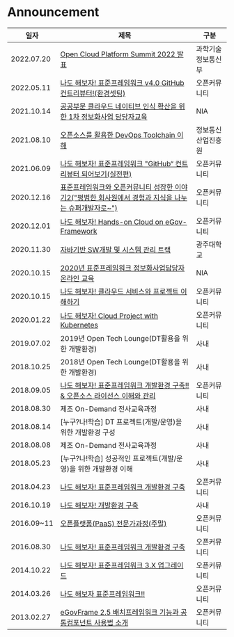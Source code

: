 Announcement
=

| 일자         | 제목                                                                                            | 구분        |
|------------|-----------------------------------------------------------------------------------------------|-----------|
| 2022.07.20 | [Open Cloud Platform Summit 2022 발표](/opdc/102th/README.md)                                   | 과학기술정보통신부 |
| 2022.05.11 | [나도 해보자! 표준프레임워크 v4.0 GitHub 컨트리뷰터!(환경셋팅)](/opdc/102th/README.md)                             | 오픈커뮤니티    |
| 2021.10.14 | [공공부문 클라우드 네이티브 인식 확산을 위한 1차 정보화사업 담당자교육](/nipa/113th/README.md)                              | NIA       |
| 2021.08.10 | [오픈소스를 활용한 DevOps Toolchain 이해](/nipa/113th/README.md)                                        | 정보통신산업진흥원 |
| 2021.06.09 | [나도 해보자! 표준프레임워크 "GitHub“ 컨트리뷰터 되어보기(실전편)](/opdc/95th/README.md)                              | 오픈커뮤니티    |
| 2020.12.16 | [표준프레임워크와 오픈커뮤니티 성장한 이야기2("평범한 회사원에서 경험과 지식을 나누는 슈퍼개발자로~")](/opdc/10th_anniversary/README.md) | 오픈커뮤니티    |
| 2020.12.01 | [나도 해보자! Hands-on Cloud on eGov-Framework](/opdc/91th/README.md)                              | 오픈커뮤니티    |
| 2020.11.30 | [자바기반 SW개발 및 시스템 관리 트랙](/university/gwangju/2020/README.md)                                   | 광주대학교     |
| 2020.10.15 | [2020년 표준프레임워크 정보화사업담당자 온라인 교육](/government/nia/README.md)                                    | NIA       |
| 2020.10.15 | [나도 해보자! 클라우드 서비스와 프로젝트 이해하기](/opdc/90th/README.md)                                           | 오픈커뮤니티    |
| 2020.01.22 | [나도 해보자! Cloud Project with Kubernetes](/opdc/88th/README.md)                                 | 오픈커뮤니티    |
| 2019.07.02 | 2019년 Open Tech Lounge(DT활용을 위한 개발환경)                                                         | 사내        |
| 2018.10.25 | 2018년 Open Tech Lounge(DT활용을 위한 개발환경)                                                         | 사내        |
| 2018.09.05 | [나도 해보자! 표준프레임워크 개발환경 구축!! & 오픈소스 라이선스 이해와 관리](/opdc/80th/README.md)                          | 오픈커뮤니티    |
| 2018.08.30 | 제조 On-Demand 전사교육과정                                                                           | 사내        |
| 2018.08.14 | [누구?나!학습] DT 프로젝트(개발/운영)을 위한 개발환경 구성                                                          | 사내        |
| 2018.08.08 | 제조 On-Demand 전사교육과정                                                                           | 사내        |
| 2018.05.23 | [누구?나!학습] 성공적인 프로젝트(개발/운영)을 위한 개발환경 이해                                                        | 사내        |
| 2018.04.23 | [나도 해보자! 표준프레임워크 개발환경 구축](/opdc/77th/README.md)                                               | 오픈커뮤니티    |
| 2016.10.19 | [나도 해보자! 개발환경 구축](/company/techiechat/README.md)                                              | 사내        |
| 2016.09~11 | [오픈플랫폼(PaaS) 전문가과정(주말)](https://www.onoffmix.com/event/76023)                                 | 오픈커뮤니티    |
| 2016.08.30 | [나도 해보자! 표준프레임워크 개발환경 구축](/opdc/71th/README.md)                                               | 오픈커뮤니티    |
| 2014.10.22 | [나도 해보자! 표준프레임워크 3.X 업그레이드](/opdc/50th/README.md)                                             | 오픈커뮤니티    |
| 2014.03.26 | [나도 해보자 표준프레임워크!!](/opdc/43th/README.md)                                                      | 오픈커뮤니티    |
| 2013.02.27 | [eGovFrame 2.5 배치프레임워크 기능과 공통컴포넌트 사용법 소개](/opdc/30th/README.md)                               | 오픈커뮤니티    |